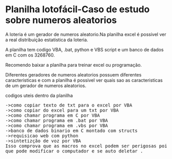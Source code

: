 # Planilha lotofácil-Caso de estudo sobre numeros aleatorios

A loteria é um gerador de numeros aleatorio.Na planilha excel é possivel ver a real distribuição estatistica da loteria.

A planilha tem codigo VBA, .bat, python e VBS script e um banco de dados em C com os 3268760.

Recomendo baixar a planilha para treinar excel ou programação.

Diferentes geradores de numeros aleatorios possuem diferentes caracteristicas e com a planilha é possivel ver quais sao as caracteristicas  de um gerador de numeros aleatorios.

codigos uteis dentro da planilha
<pre>
->como copiar texto de txt para o excel por VBA
->como copiar do excel para um txt por VBA
->como chamar programa em C por VBA
->como chamar programa em .bat por VBA
->como chamar programa em .vbs por VBA
->banco de dados binario em C montado com structs
->requisicao web com python
->sintetizção de voz por VBA
Isso comprova que as macros no excel podem ser perigosas pois uma MAcro pois gerar um arquibo .bat
que pode modificar o computador e se auto deletar .


</pre>









